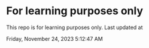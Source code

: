 # For learning purposes only
This repo is for learning purposes only.
Last updated at

Friday, November 24, 2023 5:12:47 AM

